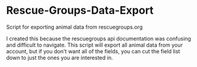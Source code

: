 # Rescue-Groups-Data-Export
Script for exporting animal data from rescuegroups.org


I created this because the rescuegroups api documentation was confusing and difficult to navigate.
This script will export all animal data from your account, but if you don't want all of the fields, you can cut the field list down to just the ones you are interested in.
